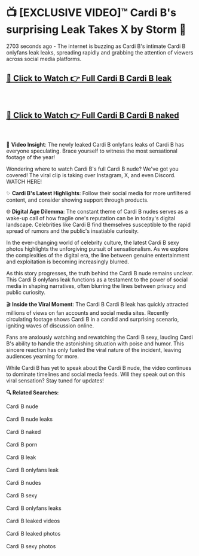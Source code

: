 # 📺 [EXCLUSIVE VIDEO]™ Cardi B's surprising Leak Takes X by Storm 🚀

2703 seconds ago - The internet is buzzing as Cardi B's intimate Cardi B onlyfans leak leaks, spreading rapidly and grabbing the attention of viewers across social media platforms.

<h2><a href="https://github-6l9.pages.dev/link1">🔗 Click to Watch 👉 Full Cardi B Cardi B leak</a></h2><br>
<h2><a href="https://github-6l9.pages.dev/link2">🔗 Click to Watch 👉 Full Cardi B Cardi B naked</a></h2><br>

🎥 **Video Insight**: The newly leaked Cardi B onlyfans leaks of Cardi B has everyone speculating. Brace yourself to witness the most sensational footage of the year!

Wondering where to watch Cardi B's full Cardi B nude? We've got you covered! The viral clip is taking over Instagram, X, and even Discord. WATCH HERE!

✨ **Cardi B's Latest Highlights**: Follow their social media for more unfiltered content, and consider showing support through products.

🌐 **Digital Age Dilemma**: The constant theme of Cardi B nudes serves as a wake-up call of how fragile one's reputation can be in today's digital landscape. Celebrities like Cardi B find themselves susceptible to the rapid spread of rumors and the public's insatiable curiosity.

In the ever-changing world of celebrity culture, the latest Cardi B sexy photos highlights the unforgiving pursuit of sensationalism. As we explore the complexities of the digital era, the line between genuine entertainment and exploitation is becoming increasingly blurred.

As this story progresses, the truth behind the Cardi B nude remains unclear. This Cardi B onlyfans leak functions as a testament to the power of social media in shaping narratives, often blurring the lines between privacy and public curiosity.

🎬 **Inside the Viral Moment**: The Cardi B Cardi B leak has quickly attracted millions of views on fan accounts and social media sites. Recently circulating footage shows Cardi B in a candid and surprising scenario, igniting waves of discussion online.

Fans are anxiously watching and rewatching the Cardi B sexy, lauding Cardi B's ability to handle the astonishing situation with poise and humor. This sincere reaction has only fueled the viral nature of the incident, leaving audiences yearning for more.

While Cardi B has yet to speak about the Cardi B nude, the video continues to dominate timelines and social media feeds. Will they speak out on this viral sensation? Stay tuned for updates!

<strong>🔍 Related Searches:</strong>

Cardi B nude
<br><br>
Cardi B nude leaks
<br><br>
Cardi B naked
<br><br>
Cardi B porn
<br><br>
Cardi B leak
<br><br>
Cardi B onlyfans leak
<br><br>
Cardi B nudes
<br><br>
Cardi B sexy
<br><br>
Cardi B onlyfans leaks
<br><br>
Cardi B leaked videos
<br><br>
Cardi B leaked photos
<br><br>
Cardi B sexy photos
<br><br>


